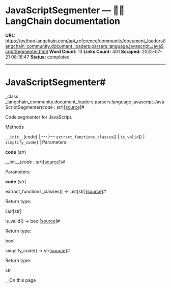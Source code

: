 # JavaScriptSegmenter — 🦜🔗 LangChain  documentation

**URL:** https://python.langchain.com/api_reference/community/document_loaders/langchain_community.document_loaders.parsers.language.javascript.JavaScriptSegmenter.html
**Word Count:** 13
**Links Count:** 401
**Scraped:** 2025-07-21 08:18:47
**Status:** completed

---

# JavaScriptSegmenter\#

_class _langchain\_community.document\_loaders.parsers.language.javascript.JavaScriptSegmenter\(_code : str_\)[\[source\]](https://python.langchain.com/api_reference/_modules/langchain_community/document_loaders/parsers/language/javascript.html#JavaScriptSegmenter)\#     

Code segmenter for JavaScript.

Methods

`__init__`\(code\) |    ---|---   `extract_functions_classes`\(\) |    `is_valid`\(\) |    `simplify_code`\(\) |       Parameters:     

**code** \(_str_\)

\_\_init\_\_\(_code : str_\)[\[source\]](https://python.langchain.com/api_reference/_modules/langchain_community/document_loaders/parsers/language/javascript.html#JavaScriptSegmenter.__init__)\#     

Parameters:     

**code** \(_str_\)

extract\_functions\_classes\(\) → List\[str\][\[source\]](https://python.langchain.com/api_reference/_modules/langchain_community/document_loaders/parsers/language/javascript.html#JavaScriptSegmenter.extract_functions_classes)\#     

Return type:     

_List_\[str\]

is\_valid\(\) → bool[\[source\]](https://python.langchain.com/api_reference/_modules/langchain_community/document_loaders/parsers/language/javascript.html#JavaScriptSegmenter.is_valid)\#     

Return type:     

bool

simplify\_code\(\) → str[\[source\]](https://python.langchain.com/api_reference/_modules/langchain_community/document_loaders/parsers/language/javascript.html#JavaScriptSegmenter.simplify_code)\#     

Return type:     

str

__On this page